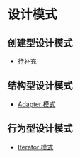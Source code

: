 #   设计模式
## 创建型设计模式  
- 待补充
## 结构型设计模式
- [Adapter 模式](./src/main/java/com/alien/gof23/adapter/Adapter.md)
## 行为型设计模式
- [Iterator 模式](./src/main/java/com/alien/gof23/iterator/Iterator.md)



